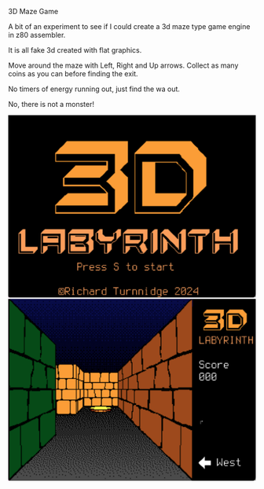 3D Maze Game

A bit of an experiment to see if I could create a 3d maze type game engine in z80 assembler.

It is all fake 3d created with flat graphics.

Move around the maze with Left, Right and Up arrows.
Collect as many coins as you can before finding the exit.

No timers of energy running out, just find the wa out.

No, there is not a monster!

![](./Screenshot%202024-08-30%20at%2018.05.41.png)
![](./Screenshot%202024-08-30%20at%2018.06.13.png)


